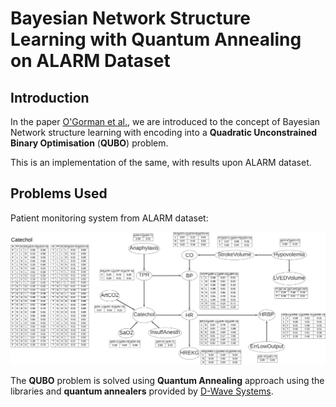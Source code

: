 # Bayesian Network Structure Learning with Quantum Annealing on ALARM Dataset

## Introduction
In the paper [O'Gorman et al.](https://doi.org/10.1140/epjst/e2015-02349-9), we are introduced to the concept of Bayesian Network structure learning with  encoding into a **Quadratic Unconstrained Binary Optimisation** (**QUBO**) problem. 

This is an implementation of the same, with results upon ALARM dataset.

## Problems Used
Patient monitoring system from ALARM dataset:

![Alarm](https://github.com/VishnuBeji/BayesianNet_QuantumAnnealing/blob/main/Alarm.png)

The **QUBO** problem is solved using **Quantum Annealing** approach using the libraries and **quantum annealers** provided by [D-Wave Systems](https://www.dwavesys.com/).
